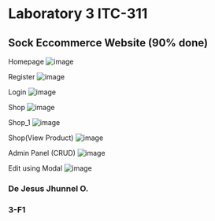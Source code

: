 # Laboratory 3 ITC-311

## Sock Eccommerce Website (90% done)

Homepage
![image](https://github.com/Jhun260Sloth/ITC-311-ACTIVITY-3/assets/99332717/f1e62819-d7f6-4f01-94c4-e25859b2da77)

Register
![image](https://github.com/Jhun260Sloth/ITC-311-ACTIVITY-3/assets/99332717/69c3b9b3-b207-4b18-92a3-3f48db709ed6)

Login
![image](https://github.com/Jhun260Sloth/ITC-311-ACTIVITY-3/assets/99332717/58dab626-a1af-4794-a08e-9d1e08aa6329)

Shop
![image](https://github.com/Jhun260Sloth/ITC-311-ACTIVITY-3/assets/99332717/56b00e0b-5f3f-405f-8cf3-8e27171c262a)

Shop_1
![image](https://github.com/Jhun260Sloth/ITC-311-ACTIVITY-3/assets/99332717/ff2a89ed-7895-487b-b2cd-eedf995b39e5)

Shop(View Product)
![image](https://github.com/Jhun260Sloth/ITC-311-ACTIVITY-3/assets/99332717/0b0674f1-dcf1-4dcf-b7a9-5649029148e6)

Admin Panel (CRUD)
![image](https://github.com/Jhun260Sloth/ITC-311-ACTIVITY-3/assets/99332717/72489ff6-fce7-485c-ab04-ce9e313e099e)

Edit using Modal
![image](https://github.com/Jhun260Sloth/ITC-311-ACTIVITY-3/assets/99332717/93d25f35-962f-4b90-b639-8e931df11c15)


### De Jesus Jhunnel O.
### 3-F1
